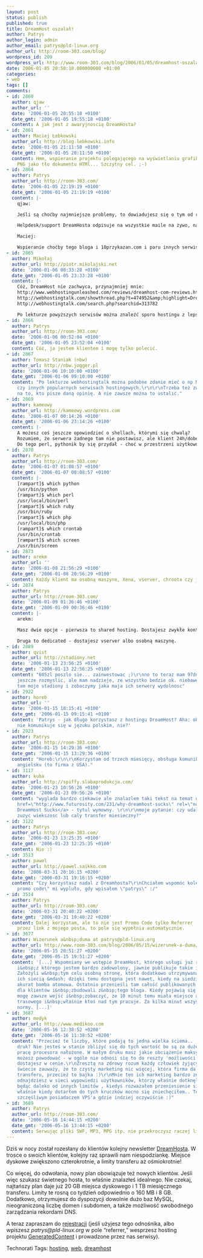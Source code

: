 ```yaml
---
layout: post
status: publish
published: true
title: DreamHost oszalał!
author: Patrys
author_login: admin
author_email: patrys@pld-linux.org
author_url: http://room-303.com/blog/
wordpress_id: 209
wordpress_url: http://www.room-303.com/blog/2006/01/05/dreamhost-oszalal/
date: 2006-01-05 20:50:10.000000000 +01:00
categories:
- web
tags: []
comments:
- id: 2860
  author: qjaw
  author_url: ''
  date: '2006-01-05 20:55:18 +0100'
  date_gmt: '2006-01-05 19:55:18 +0100'
  content: A jak jest z awaryjnoscią DreamHosta?
- id: 2861
  author: Maciej Łebkowski
  author_url: http://blog.lebkowski.info
  date: '2006-01-05 21:11:50 +0100'
  date_gmt: '2006-01-05 20:11:50 +0100'
  content: Hmm, wspieranie projektu polegającego na wyświetlaniu grafiki w formacie
    PNG jako tło dokumentu HTMl... Szczytny cel. ;-)
- id: 2864
  author: Patrys
  author_url: http://room-303.com/
  date: '2006-01-05 22:19:19 +0100'
  date_gmt: '2006-01-05 21:19:19 +0100'
  content: |-
    qjaw:

    Jeśli są choćby najmniejsze problemy, to dowiadujesz się o tym od razu. Najdłuższy downtime trwał chyba godzinę.

    Helpdesk/support DreamHosta odpisuje na wszystkie maile na żywo, najdłużej na odpowiedź (a właściwie na informację, że zrobili to, o co prosiłem) czekałem 40 minut.

    Maciej:

    Wspieranie choćby tego bloga i 10przykazan.com i paru innych serwisów, które jeszcze pod ziemią siedzą.
- id: 2865
  author: Mikołaj
  author_url: http://piotr.mikolajski.net
  date: '2006-01-06 00:33:28 +0100'
  date_gmt: '2006-01-05 23:33:28 +0100'
  content: |-
    Cóż, DreamHost nie zachwyca, przynajmniej mnie:
    http://www.webhostingunleashed.com/reviews/dreamhost-com-reviews.htm
    http://webhostingtalk.com/showthread.php?t=474952&amp;highlight=DreamHost
    http://webhostingtalk.com/search.php?searchid=313782

    Po lekturze powyższych serwisów można znaleźć sporo hostingu z lepszymi komentarzami.
- id: 2866
  author: Patrys
  author_url: http://room-303.com/
  date: '2006-01-06 00:52:04 +0100'
  date_gmt: '2006-01-05 23:52:04 +0100'
  content: Cóż, ja jestem klientem i mogę tylko polecić.
- id: 2867
  author: Tomasz Staniak (nbw)
  author_url: http://nbw.jogger.pl
  date: '2006-01-06 10:10:00 +0100'
  date_gmt: '2006-01-06 09:10:00 +0100'
  content: "Po lekturze webhostingtalk można podobne zdanie mieć o np MediaTemple
    czy innych popularnych serwisach hostingowych.\r\n\r\nTrzeba też zwrócić uwagę
    na to, kto pisze daną opinię. A nie zawsze można to ustalić."
- id: 2869
  author: kameowy
  author_url: http://kameowy.wordpress.com
  date: '2006-01-07 00:14:26 +0100'
  date_gmt: '2006-01-06 23:14:26 +0100'
  content: |-
    A możesz coś jeszcze opowiedzieć o shellach, którymi się chwalą?
    Rozumiem, że serwera żadnego tam nie postawisz, ale klient 24h/dobę pójdzie?
    Do tego perl, pythonik by się przydał - choć w przestrzeni użytkownika przy takiej przestrzeni można postawić - jak rozumiem dostępna przestrzeń jest dzielona między mail, www, ftp, etc...?
- id: 2870
  author: Patrys
  author_url: http://room-303.com/
  date: '2006-01-07 01:08:57 +0100'
  date_gmt: '2006-01-07 00:08:57 +0100'
  content: |-
    [rampart]$ which python
    /usr/bin/python
    [rampart]$ which perl
    /usr/local/bin/perl
    [rampart]$ which ruby
    /usr/bin/ruby
    [rampart]$ which php
    /usr/local/bin/php
    [rampart]$ which crontab
    /usr/bin/crontab
    [rampart]$ which screen
    /usr/bin/screen
- id: 2873
  author: arekm
  author_url: ''
  date: '2006-01-08 21:56:29 +0100'
  date_gmt: '2006-01-08 20:56:29 +0100'
  content: Każdy klient ma osobną maszyne, Xena, vserver, chroota czy jakiś inny wynalazek?
- id: 2874
  author: Patrys
  author_url: http://room-303.com/
  date: '2006-01-09 01:36:46 +0100'
  date_gmt: '2006-01-09 00:36:46 +0100'
  content: |-
    arekm:

    Masz dwie opcje - pierwsza to shared hosting. Dostajesz zwykłe konto na zwykłym serwerze (jednym z kilkuset w klastrze) - możesz mieć do 75 takich kont (pełny ftp i shell).

    Druga to dedicated - dostajesz vserver albo osobną maszynę.
- id: 2889
  author: qvist
  author_url: http://stadiony.net
  date: '2006-01-13 23:56:25 +0100'
  date_gmt: '2006-01-13 22:56:25 +0100'
  content: "605zl poszlo sie... zainwestowac ;)\r\nno to teraz mam 97dni, aby sie
    jeszcze rozmyslic, ale mam nadzieje, ze wszystko bedzie ok. niebawem przeniose
    tam moje stadiony i zobaczymy jaka maja ich serwery wydolnosc"
- id: 2922
  author: horeb
  author_url: ''
  date: '2006-01-15 10:15:41 +0100'
  date_gmt: '2006-01-15 09:15:41 +0100'
  content: 'Patrys - jak długo korzystasz z hostingu DreamHost? Aha: obsługa raczej
    nie komunikuje się w jęzuku polskim, nie?'
- id: 2923
  author: Patrys
  author_url: http://room-303.com/
  date: '2006-01-15 14:29:36 +0100'
  date_gmt: '2006-01-15 13:29:36 +0100'
  content: "Horeb:\r\n\r\nKorzystam od trzech miesięcy, obsługa komunikuje się po
    angielsku (to firma z USA)."
- id: 3117
  author: kuba
  author_url: http://spiffy.slabaprodukcja.com/
  date: '2006-01-23 10:56:26 +0100'
  date_gmt: '2006-01-23 09:56:26 +0100'
  content: "wyglada bardzo ciekawie ale znalazlem taki tekst na temat dreamhost: <a
    href=\"http://www.futurosity.com/231/why-dreamhost-sucks\" rel=\"nofollow\">Why
    DreamHost Sucks</a> - tytul wymowny. \r\n\r\nmoje pytanie: czy udalo Ci sie kiedys
    zuzyc wiekszosc lub caly transfer miesieczny?"
- id: 3122
  author: Patrys
  author_url: http://room-303.com/
  date: '2006-01-23 13:25:35 +0100'
  date_gmt: '2006-01-23 12:25:35 +0100'
  content: Nie :)
- id: 3513
  author: pawel
  author_url: http://pawel.saikko.com
  date: '2006-03-31 20:16:15 +0200'
  date_gmt: '2006-03-31 19:16:15 +0200'
  content: "Czy korzystasz nadal z Dreamhosta?\r\nChciałem wspomóc kolegę, ale \"invalid
    promo code\" mi wypluło, gdy wpisałem \"patrys\" :/"
- id: 3514
  author: Patrys
  author_url: http://room-303.com/
  date: '2006-03-31 20:40:22 +0200'
  date_gmt: '2006-03-31 19:40:22 +0200'
  content: Dalej korzystam, ale to nie jest Promo Code tylko Referrer :). Jeśli klikasz
    przez link z mojego posta, to pole się wypełnia automatycznie.
- id: 3677
  author: Wizerunek a&nbsp;duma at patrys@pld-linux.org
  author_url: http://www.room-303.com/blog/2006/05/15/wizerunek-a-duma/
  date: '2006-05-15 20:51:27 +0200'
  date_gmt: '2006-05-15 19:51:27 +0200'
  content: '[...] Wspomniany we wstępie DreamHost, którego usługi już raz polecałem
    i&nbsp;z którego jestem bardzo zadowolony, jawnie publikuje takie informacje.
    Założyli w&nbsp;tym celu osobną stronę, która dodatkowo utrzymywana jest poza
    ich siecią &mdash; dzięki temu dostępna jest nawet, kiedy na siedzibę firmy spadnie
    akurat bomba atomowa. Ostatnio przenieśli tam całość publikowanych informacji
    dla klientów i&nbsp;zbudowali z&nbsp;tego bloga. Kiedy pojawią się trudności,
    mogę zawsze wejść i&nbsp;zobaczyć, że 10 minut temu miała miejsce awaria rutera
    trasowego i&nbsp;właśnie ktoś nad tym pracuje. Za kilka minut wszystko wróci do
    normy. [...]'
- id: 3687
  author: medyk
  author_url: http://www.medikoo.com
  date: '2006-05-16 12:38:52 +0200'
  date_gmt: '2006-05-16 11:38:52 +0200'
  content: "Przecież te liczby, które podają to jedna wielka ściema..  Czytałeś mały
    druk? Nie jesteś w stanie zbliżyć się do tych wartość bo są za duże limity na
    pracę procesora nałożone. W małym druku masz jakie obciążenie maksymalnie CPU
    możesz powodować - w ogóle nie odnosi się to do reszty 'możliwości' jakie rzekomo
    dostajesz w cenie.\r\nZresztą na zdrowy rozum każdy człowiek żyjący trochę w cywilozowanym
    świecie zauważy, że to czysty marketing nic więcej, która firma da Ci realne 1TB
    transferu, przecież to bajka :)\r\nMnie ten ich marketing bardzo zniechęca.. zresztą
    odnajdziesz w sieci wypowiedzi użytkowników, którzy właśnie dotknęli limitu CPU
    będąc daleko od innych limitów , kiedyś rozważałem przeniesienie się do nich ale
    właśnie kiedy dotarłem do tych kruczków mocno się zniechęciłem.. Teraz jestem
    szczęśliwym posiadaczem VPS'a gdzie indziej oczywiście :)"
- id: 3689
  author: Patrys
  author_url: http://room-303.com/
  date: '2006-05-16 14:44:15 +0200'
  date_gmt: '2006-05-16 13:44:15 +0200'
  content: Serwując pliki SWF, MP3, MPG itp. nie przekroczysz raczej limitów CPU.
---
```

<p>Dziś w nocy został rozesłany do klientów kolejny newsletter <a href="http://www.dreamhost.com/">DreamHosta</a>. W trosce o swoich klientów, kolejny raz sprawili nam niespodziankę. Miejsce dyskowe zwiększono czterokrotnie, a limity transferu aż ośmiokrotnie!</p>

<p>Co więcej, do odwołania, nowy plan obowiązuje też nowych klientów. Jeśli więc szukasz świetnego hosta, to właśnie znalazłeś idealnego. Nie czekaj, najtańszy plan daje już 20 <abbr>GB</abbr> miejsca dyskowego i 1 <abbr>TB</abbr> miesięcznego transferu. Limity te rosną co tydzień odpowiednio o 160 <abbr>MB</abbr> i 8 <abbr>GB</abbr>. Dodatkowo, otrzymujesz do dyspozycji dowolnie dużo baz MySQL, nieograniczoną liczbę domen i subdomen, a także możliwość swobodnego zarządzania rekordami <abbr>DNS</abbr>.</p>

<p>A teraz zapraszam do <a href="http://www.dreamhost.com/r.cgi?126653">rejestracji</a> (jeśli użyjesz tego odnośnika, albo wpiszesz <em>patrys@pld-linux.org</em> w pole <q>referrer,</q> wesprzesz hosting projektu <a href="http://generatedcontent.com/">GeneratedContent</a> i prowadzone przez nas serwisy).</p>

Technorati Tags: <a href="http://technorati.com/tag/hosting" rel="tag">hosting</a>, <a href="http://technorati.com/tag/web" rel="tag">web</a>, <a href="http://technorati.com/tag/dreamhost" rel="tag">dreamhost</a>

